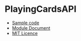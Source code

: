 # PlayingCardsAPI

- [Sample code](https://github.com/LouiS0616/PlayingCardsModule/blob/master/src/nsr/loui/playingcards/Sample.java)
- [Module Document](https://louis0616.github.io/PlayingCardsModule/)
- [MIT Licence](https://github.com/LouiS0616/PlayingCardsModule/blob/master/LICENSE)
